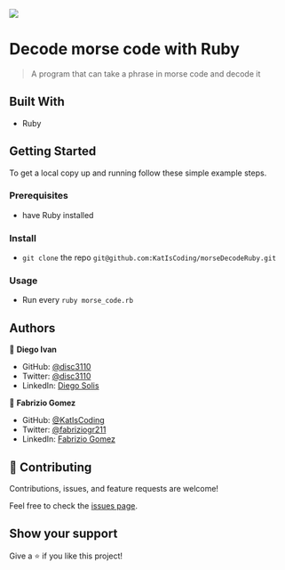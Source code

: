![](https://img.shields.io/badge/Microverse-blueviolet)

# Decode morse code with Ruby

> A program that can take a phrase in morse code and decode it

## Built With

- Ruby

## Getting Started

To get a local copy up and running follow these simple example steps.

### Prerequisites
- have Ruby installed

### Install
- `git clone` the repo `git@github.com:KatIsCoding/morseDecodeRuby.git`

### Usage
- Run every `ruby morse_code.rb` 
## Authors

👤 **Diego Ivan**

- GitHub: [@disc3110](https://github.com/disc3110)
- Twitter: [@disc3110](https://twitter.com/disc3110)
- LinkedIn: [Diego Solis](https://www.linkedin.com/in/diego-solis-cuevas/)

👤 **Fabrizio Gomez**

- GitHub: [@KatIsCoding](https://github.com/KatIsCoding)
- Twitter: [@fabriziogr211](https://twitter.com/fabriziogr211)
- LinkedIn: [Fabrizio Gomez](https://www.linkedin.com/in/fabrizio-gr/)

## 🤝 Contributing

Contributions, issues, and feature requests are welcome!

Feel free to check the [issues page](../../issues/).

## Show your support

Give a ⭐️ if you like this project!

